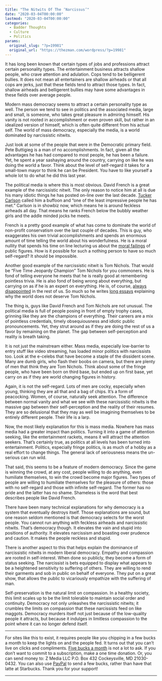 ```yaml
---
title: "The Nitwits Of The ‘Narcissus’"
date: "2020-03-04T00:00:00"
lastmod: "2020-03-04T00:00:00"
categories:
  - Badder Thoughts
  - Culture
  - Politics
params:
  original_slug: "?p=19981"
  original_url: "https://thezman.com/wordpress/?p=19981"
---
```


It has long been known that certain types of jobs and professions
attract certain personality types. The entertainment business attracts
shallow people, who crave attention and adulation. Cops tend to be
belligerent bullies. It does not mean all entertainers are shallow
airheads or that all cops are jerks, just that these fields tend to
attract those types. In fact, shallow airheads and belligerent bullies
may have some advantages in these fields over average people.

Modern mass democracy seems to attract a certain personality type as
well. The person we tend to see in politics and the associated media,
large and small, is someone, who takes great pleasure in admiring
himself. His vanity is not rooted in accomplishment or even proven
skill, but rather in an idealized version of himself, which is often
quite different from his actual self. The world of mass democracy,
especially the media, is a world dominated by narcissistic nitwits.

Just look at some of the people that were in the Democratic primary
field. Pete Buttigieg is a man of no accomplishments. In fact, given all
the advantages he has had compared to most people, he has been a
failure. Yet, he spent a year sashaying around the country, carrying on
like he was doing the world a favor. Think about the level of
self-regard it takes for a small-town mayor to think he can be
President. You have to like yourself a whole lot to do what he did this
last year.

The political media is where this is most obvious. David French is a
great example of the narcissistic nitwit. The only reason to notice him
at all is due his many idiotic things he has posted on-line over the
last decade. <a
href="https://www.theatlantic.com/politics/archive/2019/12/tucker-carlson-fox-news/603595/"
rel="noopener noreferrer" target="_blank">Tucker Carlson</a> called him
a buffoon and “one of the least impressive people he has met.” Carlson
is in showbiz now, which means he is around feckless airheads all day.
That means he ranks French below the bubbly weather girls and the addle
minded jocks he meets.

French is a pretty good example of what has come to dominate the world
of non-profit conservatism over the last couple of decades. This is guy,
who exaggerates his own trivial accomplishments and spends an enormous
amount of time telling the world about his wonderfulness. He is a moral
nullity that spends his time on line lecturing us about the
<a href="https://twitter.com/DavidAFrench/status/1231802918434746368"
rel="noopener noreferrer" target="_blank">moral failings</a> of public
figures. How is it possible for such a nothing person to have so much
self-regard? It should be impossible.

Another good example of the narcissistic nitwit is Tom Nichols. That
would be “Five Time Jeopardy Champion” Tom Nichols for you commoners. He
is fond of telling everyone he meets that he is really good at
remembering pointless trivia. He is also fond of being wrong about
everything, but carrying on as if he is an expert on everything. He is,
of course,
<a href="https://twitter.com/RadioFreeTom/status/1234208135138725888"
rel="noopener noreferrer" target="_blank">always disappointed</a> in the
rest of us. So much so he writes <a
href="https://www.theatlantic.com/ideas/archive/2018/10/tom-nichols-why-im-leaving-republican-party/572419/"
rel="noopener noreferrer" target="_blank">long essays</a> explaining why
the world does not deserve Tom Nichols.

The thing is, guys like David French and Tom Nichols are not unusual.
The political media is full of people posing in front of empty trophy
cases, grinning like they are the champions of everything. Their careers
are a mix of pointless credentials, timely obsequiousness and idiotic
public pronouncements. Yet, they strut around as if they are doing the
rest of us a favor by remaining on the planet. The gap between
self-perception and reality is breath taking.

It is not just the mainstream either. Mass media, especially low-barrier
to entry stuff like video streaming, has loaded minor politics with
narcissists too. Look at the e-celebs that have become a staple of the
dissident scene. Many are dumb girls, who flash their boobs on camera,
but there are plenty of men that think they are Tom Nichols. Think about
some of the fringe people, who have been born on third base, but ended
up on first base, yet carry on as if they are world changing figures in
history.

Again, it is not the self-regard. Lots of men are cocky, especially when
young, thinking they are all that and a bag of chips. It’s a form of
peacocking. Women, of course, naturally seek attention. The difference
between normal vanity and what we see with these narcissistic nitwits is
the massive gap between their self-perception and the reality of their
resumes. They are so delusional that they may as well be imagining
themselves to be entirely different people. Their life is a larp.

Now, the most likely explanation for this is mass media. Nowhere has
mass media had a greater impact than politics. Turning it into a game of
attention seeking, like the entertainment rackets, means it will attract
the attention seekers. That’s certainly true, as politics at all levels
has been turned into entertainment. Politics, especially fringe
politics, is as much of a hobby as a real effort to change things. The
general lack of seriousness means the un-serious can run wild.

That said, this seems to be a feature of modern democracy. Since the
game is winning the crowd, at any cost, people willing to do anything,
even humiliate themselves, to win the crowd become major figures. Two
types of people are willing to humiliate themselves for the pleasure of
others: those with no self-regard and those with infinite self-regard.
The former has no pride and the latter has no shame. Shameless is the
word that best describes people like David French.

There have been many technical explanations for why democracy is a
system that eventually destroys itself. Those explanations are sound,
but one reason seldom mentioned is that democracy selects for the worst
people. You cannot run anything with feckless airheads and narcissistic
nitwits. That’s democracy though. It elevates the vain and stupid into
positions of authority. It elevates narcissism and boasting over
prudence and caution. It makes the people reckless and stupid.

There is another aspect to this that helps explain the dominance of
narcissistic nitwits in modern liberal democracy. Empathy and compassion
are rooted in self-interest. When done so publicly, they become a form
of status seeking. The narcissist is bets equipped to display what
appears to be a heightened sensitivity to suffering of others. They are
willing to rend their garments and sob in public on behalf of everyone.
They put on a great show, that allows the public to vicariously
empathize with the suffering of man.

Self-preservation is the natural limit on compassion. In a healthy
society, this limit scales up to be the limit tolerable to maintain
social order and continuity. Democracy not only unleashes the
narcissistic nitwits; it crumbles the limits on compassion that these
narcissists feed on like maggots. Democracy murders itself not just
because of the low-quality people it attracts, but because it indulges
in limitless compassion to the point where it can no longer defend
itself.

------------------------------------------------------------------------

For sites like this to exist, it requires people like you chipping in a
few bucks a month to keep the lights on and the people fed. It turns out
that you can’t live on clicks and compliments.
<a href="https://www.subscribestar.com/the-z-blog"
rel="noopener noreferrer" target="_blank">Five bucks a month</a> is not
a lot to ask. If you don’t want to commit to a subscription, make a one
time donation. Or, you can send money to: Z Media LLC P.O. Box 432
Cockeysville, MD 21030-0432. You can also use <a
href="https://www.paypal.com/cgi-bin/webscr?cmd=_s-xclick&amp;hosted_button_id=UDAS2Q8JYA6CN&amp;source=url"
rel="noopener noreferrer" target="_blank">PayPal</a> to send a few
bucks, rather than have that latte at Starbucks. Thank you for your
support!

------------------------------------------------------------------------
